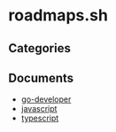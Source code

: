 # roadmaps.sh

## Categories


## Documents
- [go-developer](go-developer.md)
- [javascript](javascript.md)
- [typescript](typescript.md)